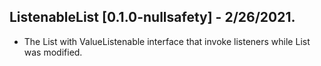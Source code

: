 ## ListenableList [0.1.0-nullsafety] - 2/26/2021.

* The List with ValueListenable interface that invoke listeners while List was modified. 
